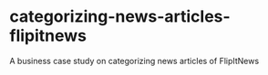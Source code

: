 # categorizing-news-articles-flipitnews
A business case study on categorizing news articles of FlipItNews

